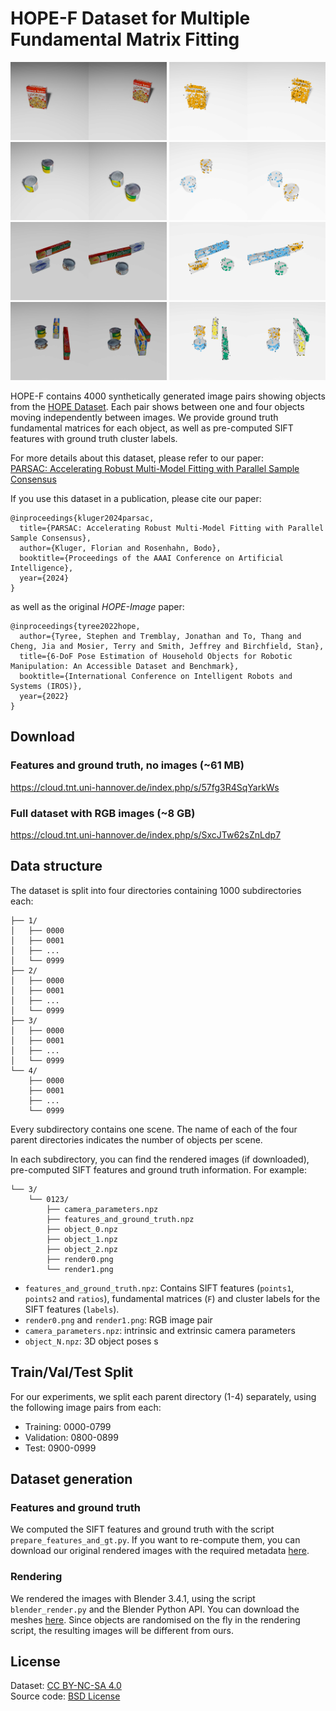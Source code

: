 # HOPE-F Dataset for Multiple Fundamental Matrix Fitting
<img src="assets/01_003_orig.jpg" alt="" style="width: 250px;"/>
<img src="assets/01_003_vis.jpg" alt="" style="width: 250px;"/>
<img src="assets/02_1003_orig.jpg" alt="" style="width: 250px;"/>
<img src="assets/02_1003_vis.jpg" alt="" style="width: 250px;"/>   
<br />
<img src="assets/03_2006_orig.jpg" alt="" style="width: 250px;"/>
<img src="assets/03_2006_vis.jpg" alt="" style="width: 250px;"/>
<img src="assets/04_3057_orig.jpg" alt="" style="width: 250px;"/>
<img src="assets/04_3057_vis.jpg" alt="" style="width: 250px;"/>

HOPE-F contains 4000 synthetically generated image pairs showing objects from the [HOPE Dataset](https://github.com/swtyree/hope-dataset).
Each pair shows between one and four objects moving independently between images.
We provide ground truth fundamental matrices for each object, as well as pre-computed SIFT features with ground truth cluster labels.

For more details about this dataset, please refer to our paper:  
[PARSAC: Accelerating Robust Multi-Model Fitting with Parallel Sample Consensus](arxiv.org)

If you use this dataset in a publication, please cite our paper:
```
@inproceedings{kluger2024parsac,
  title={PARSAC: Accelerating Robust Multi-Model Fitting with Parallel Sample Consensus},
  author={Kluger, Florian and Rosenhahn, Bodo},
  booktitle={Proceedings of the AAAI Conference on Artificial Intelligence},
  year={2024}
}
```
as well as the original *HOPE-Image* paper:
```
@inproceedings{tyree2022hope,
  author={Tyree, Stephen and Tremblay, Jonathan and To, Thang and Cheng, Jia and Mosier, Terry and Smith, Jeffrey and Birchfield, Stan},
  title={6-DoF Pose Estimation of Household Objects for Robotic Manipulation: An Accessible Dataset and Benchmark},
  booktitle={International Conference on Intelligent Robots and Systems (IROS)},
  year={2022}
}
```
## Download

### Features and ground truth, no images (~61 MB)
https://cloud.tnt.uni-hannover.de/index.php/s/57fg3R4SqYarkWs

### Full dataset with RGB images (~8 GB) 
https://cloud.tnt.uni-hannover.de/index.php/s/SxcJTw62sZnLdp7

## Data structure
The dataset is split into four directories containing 1000 subdirectories each:
```
├── 1/
│   ├── 0000
│   ├── 0001
│   ├── ...
│   └── 0999
├── 2/
│   ├── 0000
│   ├── 0001
│   ├── ...
│   └── 0999
├── 3/
│   ├── 0000
│   ├── 0001
│   ├── ...
│   └── 0999
└── 4/
    ├── 0000
    ├── 0001
    ├── ...
    └── 0999
```
Every subdirectory contains one scene.
The name of each of the four parent directories indicates the number of objects per scene.

In each subdirectory, you can find the rendered images (if downloaded), pre-computed SIFT features and ground truth information. For example:
```
└── 3/
    └── 0123/
        ├── camera_parameters.npz
        ├── features_and_ground_truth.npz
        ├── object_0.npz
        ├── object_1.npz
        ├── object_2.npz
        ├── render0.png
        └── render1.png
```
* `features_and_ground_truth.npz`: Contains SIFT features (`points1`, `points2` and `ratios`), fundamental matrices (`F`) and cluster labels for the SIFT features (`labels`).
* `render0.png` and `render1.png`: RGB image pair
* `camera_parameters.npz`: intrinsic and extrinsic camera parameters
* `object_N.npz`: 3D object poses s

## Train/Val/Test Split
For our experiments, we split each parent directory (1-4) separately, using the following image pairs from each:
* Training: 0000-0799
* Validation: 0800-0899
* Test: 0900-0999

## Dataset generation
### Features and ground truth
We computed the SIFT features and ground truth with the script ```prepare_features_and_gt.py```. 
If you want to re-compute them, you can download our original rendered images with the required metadata [here](https://cloud.tnt.uni-hannover.de/index.php/s/TDktzrSgDafSmsT).

### Rendering
We rendered the images with Blender 3.4.1, using the script `blender_render.py` and the Blender Python API. 
You can download the meshes [here](https://cloud.tnt.uni-hannover.de/index.php/s/7ELsRyMr5JEEPmf). 
Since objects are randomised on the fly in the rendering script, the resulting images will be different from ours.

## License
Dataset: [CC BY-NC-SA 4.0](https://creativecommons.org/licenses/by-nc-sa/4.0)  
Source code: [BSD License](LICENSE)